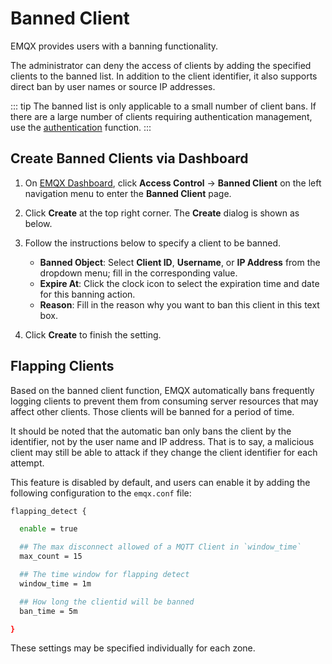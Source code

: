 # Banned Client

EMQX provides users with a banning functionality.

The administrator can deny the access of clients by adding the specified clients to the banned list. In addition to the client identifier, it also supports direct ban by user names or source IP addresses.

::: tip
The banned list is only applicable to a small number of client bans. If there are a large number of clients requiring authentication management, use the [authentication](./authn/authn.md) function.
:::

## Create Banned Clients via Dashboard

1. On [EMQX Dashboard](http://127.0.0.1:18083/#/authentication), click **Access Control** -> **Banned Client** on the left navigation menu to enter the **Banned Client** page. 

2. Click **Create** at the top right corner. The **Create** dialog is shown as below.

3. Follow the instructions below to specify a client to be banned.

   - **Banned Object**: Select **Client ID**, **Username**, or **IP Address** from the dropdown menu; fill in the corresponding value.
   - **Expire At**: Click the clock icon to select the expiration time and date for this banning action.
   - **Reason**: Fill in the reason why you want to ban this client in this text box.
2. Click **Create** to finish the setting.

## Flapping Clients

Based on the banned client function, EMQX automatically bans frequently logging clients to prevent them from consuming server resources that may affect other clients. Those clients will be banned for a period of time.

It should be noted that the automatic ban only bans the client by the identifier, not by the user name and IP address. That is to say, a malicious client may still be able to attack if they change the client identifier for each attempt.

This feature is disabled by default, and users can enable it by adding the following configuration to the `emqx.conf` file:

```bash
flapping_detect {

  enable = true

  ## The max disconnect allowed of a MQTT Client in `window_time`
  max_count = 15

  ## The time window for flapping detect
  window_time = 1m

  ## How long the clientid will be banned
  ban_time = 5m

}
```

These settings may be specified individually for each zone.

